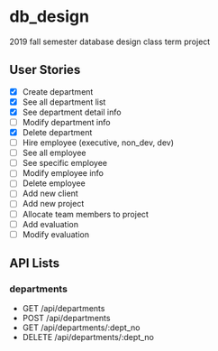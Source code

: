 # db_design

2019 fall semester database design class term project

## User Stories

- [x] Create department
- [x] See all department list
- [x] See department detail info
- [ ] Modify department info
- [x] Delete department
- [ ] Hire employee (executive, non_dev, dev)
- [ ] See all employee
- [ ] See specific employee
- [ ] Modify employee info
- [ ] Delete employee
- [ ] Add new client
- [ ] Add new project
- [ ] Allocate team members to project
- [ ] Add evaluation
- [ ] Modify evaluation

## API Lists

### departments

- GET /api/departments
- POST /api/departments
- GET /api/departments/:dept_no
- DELETE /api/departments/:dept_no
